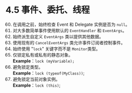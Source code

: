 # 4.5 事件、委托、线程

60. 在调用之前，始终检查 Event 和 Delegate 实例是否为 `null`。
61. 对大多数简单事件使用默认的 `EventHandler` 和 `EventArgs`。
62. 始终派生自定义 `EventArgs` 类以提供其他数据。
63. 使用现有的 `CancelEventArgs` 类允许事件订阅者控制事件。
64. 始终使用 "`lock`" 关键字而不是 `Monitor`类型。
65. 仅锁定私有或私有的静态对象。  
**Example**：`lock (myVariable);`
66. 避免锁定类型。  
**Example**：`lock (typeof(MyClass))`; 
67. 避免锁定当前对象实例。  
**Example**：`lock (this)`;